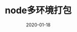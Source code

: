 ---
layout: post
title: "node多环境打包"
date: 2020-01-18
excerpt: "日常瞎j8写"
description: "node多环境打包"
tag: [node]
comments: true
---
